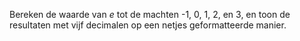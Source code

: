 Bereken de waarde van $e$ tot de machten
-1, 0, 1, 2, en 3, en toon de resultaten met vijf decimalen op een
netjes geformatteerde manier.

